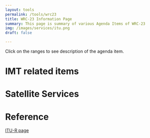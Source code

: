 ```yaml
---
layout: tools
permalink: /tools/wrc23
title: WRC-23 Information Page
summary: This page is summary of various Agenda Items of WRC-23
img: /images/services/itu.png
draft: false

---
```


Click on the ranges to see description of the agenda item. 

<div id="observablehq-viewof-wrcplot-ee862711"></div>

<link rel="stylesheet" href="https://cdn.jsdelivr.net/npm/@observablehq/inspector@5/dist/inspector.css">
<script type="module">
import {Runtime, Inspector} from "https://cdn.jsdelivr.net/npm/@observablehq/runtime@5/dist/runtime.js";
import define from "https://api.observablehq.com/d/37fe8d968a5e9cca.js?v=3";
new Runtime().module(define, name => {
  if (name === "viewof wrcplotv") return new Inspector(document.querySelector("#observablehq-viewof-wrcplot-ee862711"));
});
</script>
 

# IMT related items

# Satellite Services 


# Reference

<a target="_none" href="https://www.itu.int/en/ITU-R/study-groups/rcpm/Pages/wrc-23-studies.aspx"> ITU-R page </a>
